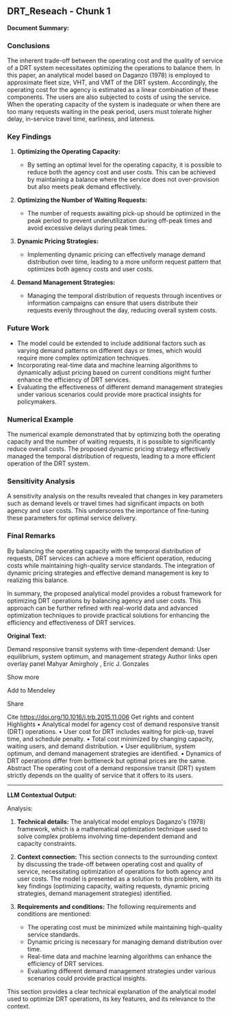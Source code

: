 ## DRT_Reseach - Chunk 1

**Document Summary:**

### Conclusions

The inherent trade-off between the operating cost and the quality of service of a DRT system necessitates optimizing the operations to balance them. In this paper, an analytical model based on Daganzo (1978) is employed to approximate fleet size, VHT, and VMT of the DRT system. Accordingly, the operating cost for the agency is estimated as a linear combination of these components. The users are also subjected to costs of using the service. When the operating capacity of the system is inadequate or when there are too many requests waiting in the peak period, users must tolerate higher delay, in-service travel time, earliness, and lateness.

### Key Findings

1. **Optimizing the Operating Capacity:**
   - By setting an optimal level for the operating capacity, it is possible to reduce both the agency cost and user costs. This can be achieved by maintaining a balance where the service does not over-provision but also meets peak demand effectively.
   
2. **Optimizing the Number of Waiting Requests:**
   - The number of requests awaiting pick-up should be optimized in the peak period to prevent underutilization during off-peak times and avoid excessive delays during peak times.

3. **Dynamic Pricing Strategies:**
   - Implementing dynamic pricing can effectively manage demand distribution over time, leading to a more uniform request pattern that optimizes both agency costs and user costs.
   
4. **Demand Management Strategies:**
   - Managing the temporal distribution of requests through incentives or information campaigns can ensure that users distribute their requests evenly throughout the day, reducing overall system costs.

### Future Work

- The model could be extended to include additional factors such as varying demand patterns on different days or times, which would require more complex optimization techniques.
- Incorporating real-time data and machine learning algorithms to dynamically adjust pricing based on current conditions might further enhance the efficiency of DRT services.
- Evaluating the effectiveness of different demand management strategies under various scenarios could provide more practical insights for policymakers.

### Numerical Example

The numerical example demonstrated that by optimizing both the operating capacity and the number of waiting requests, it is possible to significantly reduce overall costs. The proposed dynamic pricing strategy effectively managed the temporal distribution of requests, leading to a more efficient operation of the DRT system.

### Sensitivity Analysis

A sensitivity analysis on the results revealed that changes in key parameters such as demand levels or travel times had significant impacts on both agency and user costs. This underscores the importance of fine-tuning these parameters for optimal service delivery.

### Final Remarks

By balancing the operating capacity with the temporal distribution of requests, DRT services can achieve a more efficient operation, reducing costs while maintaining high-quality service standards. The integration of dynamic pricing strategies and effective demand management is key to realizing this balance.

In summary, the proposed analytical model provides a robust framework for optimizing DRT operations by balancing agency and user costs. This approach can be further refined with real-world data and advanced optimization techniques to provide practical solutions for enhancing the efficiency and effectiveness of DRT services.

**Original Text:**

Demand responsive transit systems with time-dependent demand: User equilibrium, system optimum, and management strategy
Author links open overlay panel
Mahyar Amirgholy
, 
Eric J. Gonzales

Show more

Add to Mendeley

Share

Cite
https://doi.org/10.1016/j.trb.2015.11.006
Get rights and content
Highlights
•
Analytical model for agency cost of demand responsive transit (DRT) operations. •
User cost for DRT includes waiting for pick-up, travel time, and schedule penalty. •
Total cost minimized by changing capacity, waiting users, and demand distribution. •
User equilibrium, system optimum, and demand management strategies are identified. •
Dynamics of DRT operations differ from bottleneck but optimal prices are the same. Abstract
The operating cost of a demand responsive transit (DRT) system strictly depends on the quality of service that it offers to its users.

---

**LLM Contextual Output:**

Analysis:

1. **Technical details:** The analytical model employs Daganzo's (1978) framework, which is a mathematical optimization technique used to solve complex problems involving time-dependent demand and capacity constraints.

2. **Context connection:** This section connects to the surrounding context by discussing the trade-off between operating cost and quality of service, necessitating optimization of operations for both agency and user costs. The model is presented as a solution to this problem, with its key findings (optimizing capacity, waiting requests, dynamic pricing strategies, demand management strategies) identified.

3. **Requirements and conditions:** The following requirements and conditions are mentioned:
   - The operating cost must be minimized while maintaining high-quality service standards.
   - Dynamic pricing is necessary for managing demand distribution over time.
   - Real-time data and machine learning algorithms can enhance the efficiency of DRT services.
   - Evaluating different demand management strategies under various scenarios could provide practical insights.

This section provides a clear technical explanation of the analytical model used to optimize DRT operations, its key features, and its relevance to the context.
